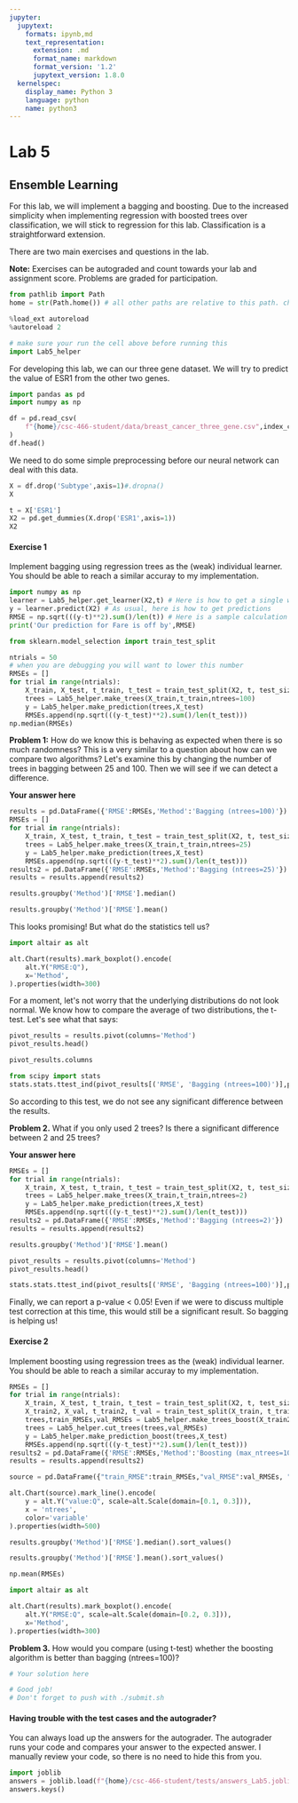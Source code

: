 ```yaml
---
jupyter:
  jupytext:
    formats: ipynb,md
    text_representation:
      extension: .md
      format_name: markdown
      format_version: '1.2'
      jupytext_version: 1.8.0
  kernelspec:
    display_name: Python 3
    language: python
    name: python3
---
```


# Lab 5

## Ensemble Learning

For this lab, we will implement a bagging and boosting. Due to the increased simplicity when implementing regression with boosted trees over classification, we will stick to regression for this lab. Classification is a straightforward extension.

There are two main exercises and questions in the lab. 

**Note:** Exercises can be autograded and count towards your lab and assignment score. Problems are graded for participation.

```python
from pathlib import Path
home = str(Path.home()) # all other paths are relative to this path. change to something else if this is not the case on your system
```

```python
%load_ext autoreload
%autoreload 2

# make sure your run the cell above before running this
import Lab5_helper
```

For developing this lab, we can our three gene dataset. We will try to predict the value of ESR1 from the other two genes.

```python
import pandas as pd
import numpy as np

df = pd.read_csv(
    f"{home}/csc-466-student/data/breast_cancer_three_gene.csv",index_col=0
)
df.head()
```

We need to do some simple preprocessing before our neural network can deal with this data. 

```python
X = df.drop('Subtype',axis=1)#.dropna()
X
```

```python
t = X['ESR1']
X2 = pd.get_dummies(X.drop('ESR1',axis=1))
X2
```

#### Exercise 1
Implement bagging using regression trees as the (weak) individual learner. You should be able to reach a similar accuray to my implementation.

```python
import numpy as np
learner = Lab5_helper.get_learner(X2,t) # Here is how to get a single weak learner to help build your ensembles
y = learner.predict(X2) # As usual, here is how to get predictions
RMSE = np.sqrt(((y-t)**2).sum()/len(t)) # Here is a sample calculation of the root mean squared error
print('Our prediction for Fare is off by',RMSE)
```

```python
from sklearn.model_selection import train_test_split

ntrials = 50
# when you are debugging you will want to lower this number
RMSEs = []
for trial in range(ntrials):
    X_train, X_test, t_train, t_test = train_test_split(X2, t, test_size=0.25,random_state=trial)
    trees = Lab5_helper.make_trees(X_train,t_train,ntrees=100)
    y = Lab5_helper.make_prediction(trees,X_test)
    RMSEs.append(np.sqrt(((y-t_test)**2).sum()/len(t_test)))
np.median(RMSEs)
```

**Problem 1:** How do we know this is behaving as expected when there is so much randomness? This is a very similar to a question about how can we compare two algorithms? Let's examine this by changing the number of trees in bagging between 25 and 100. Then we will see if we can detect a difference.

**Your answer here**

```python
results = pd.DataFrame({'RMSE':RMSEs,'Method':'Bagging (ntrees=100)'})
RMSEs = []
for trial in range(ntrials):
    X_train, X_test, t_train, t_test = train_test_split(X2, t, test_size=0.25,random_state=trial)
    trees = Lab5_helper.make_trees(X_train,t_train,ntrees=25)
    y = Lab5_helper.make_prediction(trees,X_test)
    RMSEs.append(np.sqrt(((y-t_test)**2).sum()/len(t_test)))
results2 = pd.DataFrame({'RMSE':RMSEs,'Method':'Bagging (ntrees=25)'})
results = results.append(results2)
```

```python
results.groupby('Method')['RMSE'].median()
```

```python
results.groupby('Method')['RMSE'].mean()
```

This looks promising! But what do the statistics tell us?

```python
import altair as alt

alt.Chart(results).mark_boxplot().encode(
    alt.Y("RMSE:Q"),
    x='Method',
).properties(width=300)
```

For a moment, let's not worry that the underlying distributions do not look normal. We know how to compare the average of two distributions, the t-test. Let's see what that says:

```python
pivot_results = results.pivot(columns='Method')
pivot_results.head()
```

```python
pivot_results.columns
```

```python
from scipy import stats
stats.stats.ttest_ind(pivot_results[('RMSE', 'Bagging (ntrees=100)')],pivot_results[('RMSE', 'Bagging (ntrees=25)')],equal_var = True)
```

So according to this test, we do not see any significant difference between the results.


**Problem 2.** What if you only used 2 trees? Is there a significant difference between 2 and 25 trees?

**Your answer here**

```python
RMSEs = []
for trial in range(ntrials):
    X_train, X_test, t_train, t_test = train_test_split(X2, t, test_size=0.25,random_state=trial)
    trees = Lab5_helper.make_trees(X_train,t_train,ntrees=2)
    y = Lab5_helper.make_prediction(trees,X_test)
    RMSEs.append(np.sqrt(((y-t_test)**2).sum()/len(t_test)))
results2 = pd.DataFrame({'RMSE':RMSEs,'Method':'Bagging (ntrees=2)'})
results = results.append(results2)
```

```python
results.groupby('Method')['RMSE'].mean()
```

```python
pivot_results = results.pivot(columns='Method')
pivot_results.head()
```

```python
stats.stats.ttest_ind(pivot_results[('RMSE', 'Bagging (ntrees=100)')],pivot_results[('RMSE', 'Bagging (ntrees=2)')],equal_var = True)
```

Finally, we can report a p-value < 0.05! Even if we were to discuss multiple test correction at this time, this would still be a significant result. So bagging is helping us!


#### Exercise 2
Implement boosting using regression trees as the (weak) individual learner. You should be able to reach a similar accuray to my implementation.

```python
RMSEs = []
for trial in range(ntrials):
    X_train, X_test, t_train, t_test = train_test_split(X2, t, test_size=0.25,random_state=trial)
    X_train2, X_val, t_train2, t_val = train_test_split(X_train, t_train, test_size=0.25,random_state=trial)
    trees,train_RMSEs,val_RMSEs = Lab5_helper.make_trees_boost(X_train2, X_val, t_train2, t_val, max_ntrees=100)
    trees = Lab5_helper.cut_trees(trees,val_RMSEs)
    y = Lab5_helper.make_prediction_boost(trees,X_test)
    RMSEs.append(np.sqrt(((y-t_test)**2).sum()/len(t_test)))
results2 = pd.DataFrame({'RMSE':RMSEs,'Method':'Boosting (max_ntrees=100)'})
results = results.append(results2)
```

```python
source = pd.DataFrame({"train_RMSE":train_RMSEs,"val_RMSE":val_RMSEs, "ntrees":np.arange(len(val_RMSEs))}).melt(id_vars=['ntrees'])

alt.Chart(source).mark_line().encode(
    y = alt.Y("value:Q", scale=alt.Scale(domain=[0.1, 0.3])),
    x = 'ntrees',
    color='variable'
).properties(width=500)
```

```python
results.groupby('Method')['RMSE'].median().sort_values()
```

```python
results.groupby('Method')['RMSE'].mean().sort_values()
```

```python
np.mean(RMSEs)
```

```python
import altair as alt

alt.Chart(results).mark_boxplot().encode(
    alt.Y("RMSE:Q", scale=alt.Scale(domain=[0.2, 0.3])),
    x='Method',
).properties(width=300)
```

**Problem 3.** How would you compare (using t-test) whether the boosting algorithm is better than bagging (ntrees=100)?

```python
# Your solution here
```

```python
# Good job!
# Don't forget to push with ./submit.sh
```

<!-- #region -->
#### Having trouble with the test cases and the autograder?

You can always load up the answers for the autograder. The autograder runs your code and compares your answer to the expected answer. I manually review your code, so there is no need to hide this from you.

```python
import joblib
answers = joblib.load(f"{home}/csc-466-student/tests/answers_Lab5.joblib")
answers.keys()
```
<!-- #endregion -->
